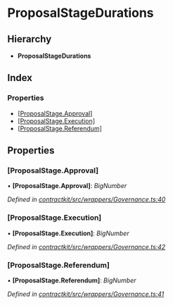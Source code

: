 # ProposalStageDurations

## Hierarchy

* **ProposalStageDurations**

## Index

### Properties

* [\[ProposalStage.Approval\]](_wrappers_governance_.proposalstagedurations.md#[proposalstage.approval])
* [\[ProposalStage.Execution\]](_wrappers_governance_.proposalstagedurations.md#[proposalstage.execution])
* [\[ProposalStage.Referendum\]](_wrappers_governance_.proposalstagedurations.md#[proposalstage.referendum])

## Properties

### \[ProposalStage.Approval\]

• **\[ProposalStage.Approval\]**: _BigNumber_

_Defined in_ [_contractkit/src/wrappers/Governance.ts:40_](https://github.com/celo-org/celo-monorepo/blob/master/packages/sdk/contractkit/src/wrappers/Governance.ts#L40)

### \[ProposalStage.Execution\]

• **\[ProposalStage.Execution\]**: _BigNumber_

_Defined in_ [_contractkit/src/wrappers/Governance.ts:42_](https://github.com/celo-org/celo-monorepo/blob/master/packages/sdk/contractkit/src/wrappers/Governance.ts#L42)

### \[ProposalStage.Referendum\]

• **\[ProposalStage.Referendum\]**: _BigNumber_

_Defined in_ [_contractkit/src/wrappers/Governance.ts:41_](https://github.com/celo-org/celo-monorepo/blob/master/packages/sdk/contractkit/src/wrappers/Governance.ts#L41)

